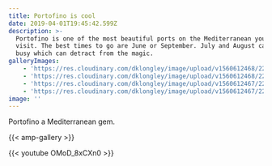 ```yaml
---
title: Portofino is cool
date: 2019-04-01T19:45:42.599Z
description: >-
  Portofino is one of the most beautiful ports on the Mediterranean you have to
  visit. The best times to go are June or September. July and August can be very
  busy which can detract from the magic.
galleryImages:
    - 'https://res.cloudinary.com/dklongley/image/upload/v1560612468/2292/9t.jpg'
    - 'https://res.cloudinary.com/dklongley/image/upload/v1560612468/2292/9r.jpg'
    - 'https://res.cloudinary.com/dklongley/image/upload/v1560612467/2292/9s.jpg'
    - 'https://res.cloudinary.com/dklongley/image/upload/v1560612467/2292/9q.jpg'
image: ''
---
```

Portofino a Mediterranean gem.

{{< amp-gallery >}}

{{< youtube OMoD_8xCXn0 >}}
